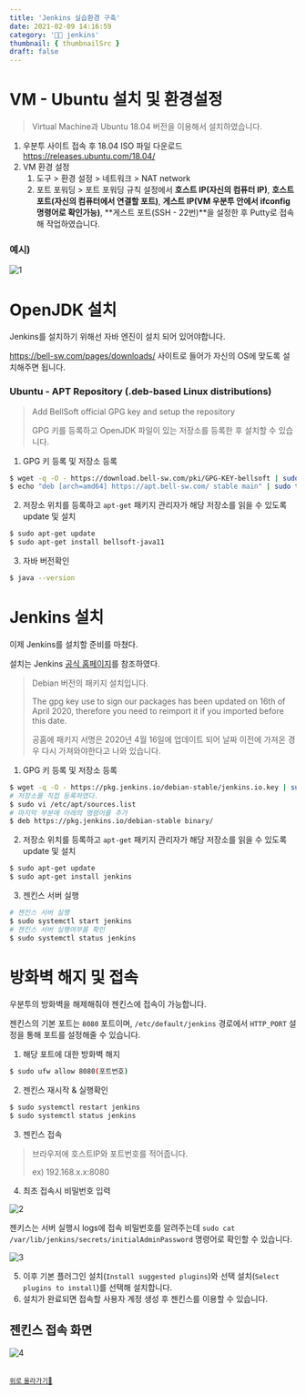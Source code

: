 ```yaml
---
title: 'Jenkins 실습환경 구축'
date: 2021-02-09 14:16:59
category: '👨‍🍳 jenkins'
thumbnail: { thumbnailSrc }
draft: false
---
```


# VM - Ubuntu 설치 및 환경설정

> Virtual Machine과 Ubuntu 18.04 버전을 이용해서 설치하였습니다.

1. 우분투 사이트 접속 후 18.04 ISO 파일 다운로드 https://releases.ubuntu.com/18.04/
2. VM 환경 설정
   1. 도구 > 환경 설정 > 네트워크 > NAT network
   2. 포트 포워딩 > 포트 포워딩 규칙 설정에서 **호스트 IP(자신의 컴퓨터 IP)**, **호스트 포트(자신의 컴퓨터에서 연결할 포트)**, **게스트 IP(VM 우분투 안에서 ifconfig 명령어로 확인가능)**, **게스트 포트(SSH - 22번)**을 설정한 후 Putty로 접속해 작업하였습니다.

### 예시)

![1](https://user-images.githubusercontent.com/66216102/107371287-783b9780-6b27-11eb-9a43-aea982d534f6.PNG)

# OpenJDK 설치

Jenkins를 설치하기 위해선 자바 엔진이 설치 되어 있어야합니다.

https://bell-sw.com/pages/downloads/ 사이트로 들어가 자신의 OS에 맞도록 설치해주면 됩니다.

### Ubuntu - APT Repository (.deb-based Linux distributions)

> Add BellSoft official GPG key and setup the repository
>
> GPG 키를 등록하고 OpenJDK 파일이 있는 저장소를 등록한 후 설치할 수 있습니다.

1. GPG 키 등록 및 저장소 등록

```bash
$ wget -q -O - https://download.bell-sw.com/pki/GPG-KEY-bellsoft | sudo apt-key add -
$ echo "deb [arch=amd64] https://apt.bell-sw.com/ stable main" | sudo tee /etc/apt/sources.list.d/bellsoft.list
```

2. 저장소 위치를 등록하고 `apt-get` 패키지 관리자가 해당 저장소를 읽을 수 있도록 update 및 설치

```bash
$ sudo apt-get update
$ sudo apt-get install bellsoft-java11
```

3. 자바 버전확인

```bash
$ java --version
```

# Jenkins 설치

이제 Jenkins를 설치할 준비를 마쳤다.

설치는 Jenkins [공식 홈페이지](https://www.jenkins.io/download/)를 참조하였다.

> Debian 버전의 패키지 설치입니다.
>
> The gpg key use to sign our packages has been updated on 16th of April 2020, therefore you need to reimport it if you imported before this date.
>
> 공홈에 패키지 서명은 2020년 4월 16일에 업데이트 되어 날짜 이전에 가져온 경우 다시 가져와야한다고 나와 있습니다.

1. GPG 키 등록 및 저장소 등록

```bash
$ wget -q -O - https://pkg.jenkins.io/debian-stable/jenkins.io.key | sudo apt-key add -
# 저장소를 직접 등록하였다.
$ sudo vi /etc/apt/sources.list
# 마지막 부분에 아래의 명령어를 추가
$ deb https://pkg.jenkins.io/debian-stable binary/
```

2. 저장소 위치를 등록하고 `apt-get` 패키지 관리자가 해당 저장소를 읽을 수 있도록 update 및 설치

```bash
$ sudo apt-get update
$ sudo apt-get install jenkins
```

3. 젠킨스 서버 실행

```bash
# 젠킨스 서버 실행
$ sudo systemctl start jenkins
# 젠킨스 서버 실행여부를 확인
$ sudo systemctl status jenkins
```

# 방화벽 해지 및 접속

우분투의 방화벽을 해제해줘야 젠킨스에 접속이 가능합니다.

젠킨스의 기본 포트는 `8080` 포트이며, `/etc/default/jenkins` 경로에서 `HTTP_PORT` 설정을 통해 포트를 설정해줄 수 있습니다.

1. 해당 포트에 대한 방화벽 해지

```bash
$ sudo ufw allow 8080(포트번호)
```

2. 젠킨스 재시작 & 실행확인

```bash
$ sudo systemctl restart jenkins
$ sudo systemctl status jenkins
```

3. 젠킨스 접속

> 브라우저에 호스트IP와 포트번호를 적어줍니다.
>
> ex) 192.168.x.x:8080

4. 최초 접속시 비밀번호 입력

![2](https://user-images.githubusercontent.com/66216102/107371289-796cc480-6b27-11eb-8bed-9364ac19d4d7.PNG)

젠키스는 서버 실행시 logs에 접속 비밀번호를 알려주는데 `sudo cat /var/lib/jenkins/secrets/initialAdminPassword` 명령어로 확인할 수 있습니다.

![3](https://user-images.githubusercontent.com/66216102/107371295-7a055b00-6b27-11eb-8567-162e580d2776.PNG)

5. 이후 기본 플러그인 설치(`Install suggested plugins`)와 선택 설치(`Select plugins to install`)를 선택해 설치합니다.
6. 설치가 완료되면 접속할 사용자 계정 생성 후 젠킨스를 이용할 수 있습니다.

## 젠킨스 접속 화면

![4](https://user-images.githubusercontent.com/66216102/107371297-7a055b00-6b27-11eb-9ea0-4b7fce1cbc52.PNG)

<br />
<a href='#'><small class='up-button'>위로 올라가기💨</small></a>
<br />
